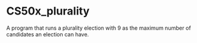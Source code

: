 # CS50x_plurality
A program that runs a plurality election with 9 as the maximum number of candidates an election can have.
